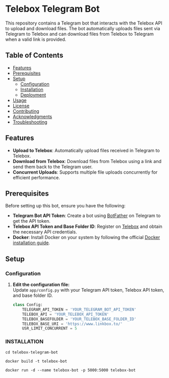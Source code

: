 # Telebox Telegram Bot

This repository contains a Telegram bot that interacts with the Telebox API to upload and download files. The bot automatically uploads files sent via Telegram to Telebox and can download files from Telebox to Telegram when a valid link is provided.

## Table of Contents

- [Features](#features)
- [Prerequisites](#prerequisites)
- [Setup](#setup)
  - [Configuration](#configuration)
  - [Installation](#installation)
  - [Deployment](#deployment)
- [Usage](#usage)
- [License](#license)
- [Contributing](#contributing)
- [Acknowledgments](#acknowledgments)
- [Troubleshooting](#troubleshooting)

## Features

- **Upload to Telebox**: Automatically upload files received in Telegram to Telebox.
- **Download from Telebox**: Download files from Telebox using a link and send them back to the Telegram user.
- **Concurrent Uploads**: Supports multiple file uploads concurrently for efficient performance.

## Prerequisites

Before setting up this bot, ensure you have the following:

- **Telegram Bot API Token**: Create a bot using [BotFather](https://core.telegram.org/bots#botfather) on Telegram to get the API token.
- **Telebox API Token and Base Folder ID**: Register on [Telebox](https://www.linkbox.to/) and obtain the necessary API credentials.
- **Docker**: Install Docker on your system by following the official [Docker installation guide](https://docs.docker.com/get-docker/).

## Setup

### Configuration

1. **Edit the configuration file:**  
   Update `app/config.py` with your Telegram API token, Telebox API token, and base folder ID.

   ```python
   class Config:
       TELEGRAM_API_TOKEN = 'YOUR_TELEGRAM_BOT_API_TOKEN'
       TELEBOX_API = 'YOUR_TELEBOX_API_TOKEN'
       TELEBOX_BASEFOLDER = 'YOUR_TELEBOX_BASE_FOLDER_ID'
       TELEBOX_BASE_URI = 'https://www.linkbox.to/'
       USR_LIMIT_CONCURRENT = 5


### INSTALLATION

```git clone https://github.com/avdhez/telebox-telegram-bot.git
cd telebox-telegram-bot

docker build -t telebox-bot 

docker run -d --name telebox-bot -p 5000:5000 telebox-bot


